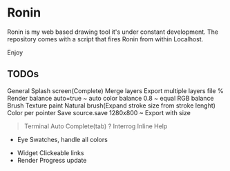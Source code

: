# Ronin

Ronin is my web based drawing tool it's under constant development. 
The repository comes with a script that fires Ronin from within Localhost.

Enjoy

## TODOs
  General
    Splash screen(Complete)
    Merge layers
    Export multiple layers file
  % Render
    balance auto=true ~ auto color
    balance 0.8       ~ equal RGB balance
  Brush
    Texture paint
    Natural brush(Expand stroke size from stroke lenght)
    Color per pointer
  Save
    source.save 1280x800 ~ Export with size
  > Terminal
    Auto Complete(tab)
  ? Interrog
    Inline Help
  * Eye
    Swatches, handle all colors
  - Widget
    Clickeable links
  - Render
    Progress update